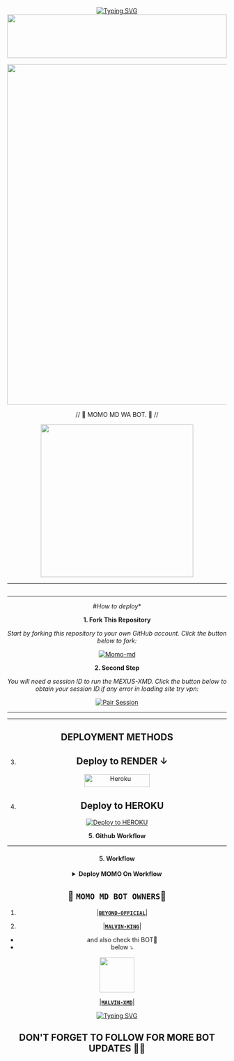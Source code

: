 
<div align="center">

<a href="https://git.io/typing-svg"><img src="https://readme-typing-svg.demolab.com?font=EB+Garamond&weight=800&size=28&duration=4000&pause=1000&random=false&width=435&lines=WELCOME+TO+MOMO-MD;MULTI-DEVICE+WHATSAPP+BOT;DEVELOPED+BY;BEYOND+OFFICIAL." alt="Typing SVG" /></a>
<img src="https://i.imgur.com/dBaSKWF.gif" height="100" width="100%">


<p align="center">
 <img src="https://files.catbox.moe/rglenw.jpg"  width="780px">



// 🎀 MOMO MD WA BOT. 🎀  //

<a href="https://whatsapp.com/channel/0029Vaoi15YAojYuT1dU8q2H"><img src="https://img.shields.io/badge/Join%20Our%20WhatsApp%20Channel-green"  width="350"></a>

 </details>
 <hr>
 <img src="http://readme-typing-svg.herokuapp.com?color=d1fa02&center=true&vCenter=true&multiline=false&lines=Created+By+Beyond_Official" alt="">
  <hr>

  #*How to deploy**

**1. Fork This Repository**

*_Start by forking this repository to your own GitHub account. Click the button below to fork:_*

  <a href="https://github.com/Sudaisz/Momo-md/fork"><img title="Momo-md" src="https://img.shields.io/badge/FORK-Momo-mdh?color=darkpink&style=for-the-badge&logo=stackshare"></a>
   
**2. Second Step** 

*_You will need a session ID to run the MEXUS-XMD. Click the button below to obtain your session ID.if any error in loading site try vpn:_*

  <a
href="https://github.com/kingmalvn/NEXUS-XMD/fork"><img title="Pair Session" src="https://img.shields.io/badge/GET-SESSION-CODEh?color=darkblue&style=for-the-badge&logo=replit"></a>


<hr>
<hr>

## DEPLOYMENT METHODS

3. ## Deploy to RENDER ↓

<p align="centre">
<a href='https://dashboard.render.com/web/new' target="_blank"><img alt='Heroku' src='https://img.shields.io/badge/-Render deploy-black?style=for-the-badge&logo=render&logoColor=white'/< width=150 height=30/p></a>

4. ## Deploy to HEROKU

[![Deploy to HEROKU](https://www.herokucdn.com/deploy/button.svg)](https://dashboard.heroku.com/new?template=https://github.com/Sudaisz/Momo-md)

**5. Github Workflow**


 --------
 <h4 align="center">5. Workflow</h4>
<p style="text-align: center; font-size: 1.2em;">


<details>

<b><strong><summary align="center" style="color: Yello;">Deploy MOMO On Workflow</summary></strong></b>
<p style="text-align: center; font-size: 1.2em;">
 
<h8>Copy the workflow codes and then frok the repo edit config add session id then save and now click on repo action tag then click on start new workflow then paste workflow codes rename main.yml to deploy.yml and save the file</h8>
<h3 align-"center"> Important</h3>
<h6 align-"center">Attention! We do not take responsibility if your github account is suspended through this Deploy method, I advise you not to use this workflow deploy method in the latest github accounts, github accounts created a year or more ago have not received the risk of suspension so far, this works It will only be done for 6 hours, you need to update the code to reactivate it.</h6>

```
name: Node.js CI

on:
  push:
    branches:
      - main
  pull_request:
    branches:
      - main

jobs:
  build:

    runs-on: ubuntu-latest

    strategy:
      matrix:
        node-version: [20.x]

    steps:
    - name: Checkout repository
      uses: actions/checkout@v3

    - name: Set up Node.js
      uses: actions/setup-node@v3
      with:
        node-version: ${{ matrix.node-version }}

    - name: Install dependencies
      run: npm install

    - name: Start application
      run: npm start
```
</details> 
<a><img
***src='https://i.imgur.com/LyHic3i.gif'/>
 
## 👑 `MOMO MD BOT OWNERS`👨 


   
1. |**[`BEYOND-OFFICIAL`](https://github.com/Sudaisz)**|

2. |**[`MALVIN-KING`](https://github.com/kingmalvn)**|


- and also check thi BOT🎉
- below ⤵️
  
<a href="https://github.com/kingmalvn/MALVIN-XMD"><img src="https://files.catbox.moe/ktd1l4.jpg" width=80 height=80></a>   

|**[`MALVIN-XMD`](https://github.com/kingmalvn/MALVIN-XMD)**|
 <br>
 </p>
    <p align="center">
<a href="https://git.io/typing-svg"><img src="https://readme-typing-svg.demolab.com?font=EB+Garamond&weight=800&size=28&duration=4000&pause=1000&random=false&width=435&lines=THANK+U+ALL+FOR+USING;MY+BOT+MOMO-MD" alt="Typing SVG" /></a>

## DON'T FORGET TO FOLLOW FOR MORE BOT UPDATES 🎉🎉
